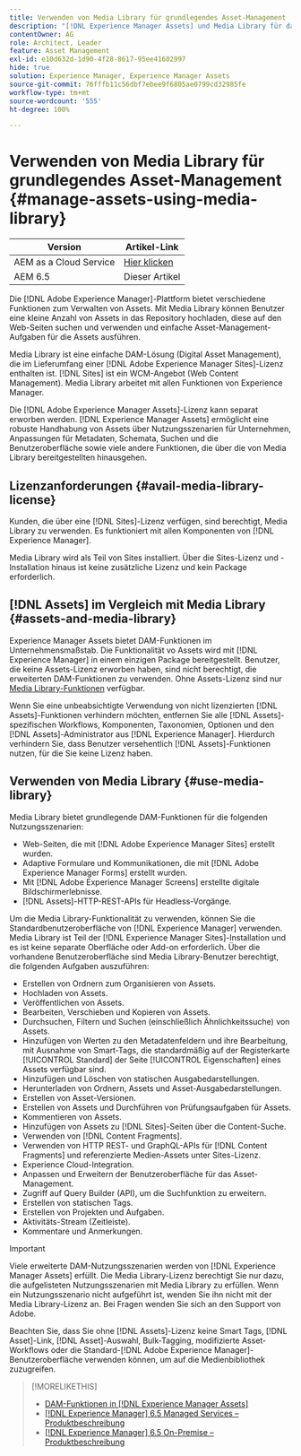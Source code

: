 ```yaml
---
title: Verwenden von Media Library für grundlegendes Asset-Management
description: "[!DNL Experience Manager Assets] und Media Library für das Asset-Management."
contentOwner: AG
role: Architect, Leader
feature: Asset Management
exl-id: e10d632d-1d90-4f28-8617-95ee41602997
hide: true
solution: Experience Manager, Experience Manager Assets
source-git-commit: 76fffb11c56dbf7ebee9f6805ae0799cd32985fe
workflow-type: tm+mt
source-wordcount: '555'
ht-degree: 100%

---
```



# Verwenden von Media Library für grundlegendes Asset-Management {#manage-assets-using-media-library}

| Version | Artikel-Link |
| -------- | ---------------------------- |
| AEM as a Cloud Service | [Hier klicken](https://experienceleague.adobe.com/docs/experience-manager-cloud-service/content/assets/admin/medialibrary.html?lang=de) |
| AEM 6.5 | Dieser Artikel |

Die [!DNL Adobe Experience Manager]-Plattform bietet verschiedene Funktionen zum Verwalten von Assets. Mit Media Library können Benutzer eine kleine Anzahl von Assets in das Repository hochladen, diese auf den Web-Seiten suchen und verwenden und einfache Asset-Management-Aufgaben für die Assets ausführen.

Media Library ist eine einfache DAM-Lösung (Digital Asset Management), die im Lieferumfang einer [!DNL Adobe Experience Manager Sites]-Lizenz enthalten ist. [!DNL Sites] ist ein WCM-Angebot (Web Content Management). Media Library arbeitet mit allen Funktionen von Experience Manager.

Die [!DNL Adobe Experience Manager Assets]-Lizenz kann separat erworben werden. [!DNL Experience Manager Assets] ermöglicht eine robuste Handhabung von Assets über Nutzungsszenarien für Unternehmen, Anpassungen für Metadaten, Schemata, Suchen und die Benutzeroberfläche sowie viele andere Funktionen, die über die von Media Library bereitgestellten hinausgehen.

## Lizenzanforderungen {#avail-media-library-license}

Kunden, die über eine [!DNL Sites]-Lizenz verfügen, sind berechtigt, Media Library zu verwenden. Es funktioniert mit allen Komponenten von [!DNL Experience Manager].

Media Library wird als Teil von Sites installiert. Über die Sites-Lizenz und -Installation hinaus ist keine zusätzliche Lizenz und kein Package erforderlich.

## [!DNL Assets] im Vergleich mit Media Library {#assets-and-media-library}

Experience Manager Assets bietet DAM-Funktionen im Unternehmensmaßstab. Die Funktionalität vo Assets wird mit [!DNL Experience Manager] in einem einzigen Package bereitgestellt. Benutzer, die keine Assets-Lizenz erworben haben, sind nicht berechtigt, die erweiterten DAM-Funktionen zu verwenden. Ohne Assets-Lizenz sind nur [Media Library-Funktionen](#use-media-library) verfügbar.

Wenn Sie eine unbeabsichtigte Verwendung von nicht lizenzierten [!DNL Assets]-Funktionen verhindern möchten, entfernen Sie alle [!DNL Assets]-spezifischen Workflows, Komponenten, Taxonomien, Optionen und den [!DNL Assets]-Administrator aus [!DNL Experience Manager]. Hierdurch verhindern Sie, dass Benutzer versehentlich [!DNL Assets]-Funktionen nutzen, für die Sie keine Lizenz haben.

## Verwenden von Media Library {#use-media-library}

Media Library bietet grundlegende DAM-Funktionen für die folgenden Nutzungsszenarien:

* Web-Seiten, die mit [!DNL Adobe Experience Manager Sites] erstellt wurden.
* Adaptive Formulare und Kommunikationen, die mit [!DNL Adobe Experience Manager Forms] erstellt wurden.
* Mit [!DNL Adobe Experience Manager Screens] erstellte digitale Bildschirmerlebnisse.
* [!DNL Assets]-HTTP-REST-APIs für Headless-Vorgänge.

<!--
 TBD: Remove this after confirmation. May need to merge this list with the list provided by PMs.
* Static renditions

-->

Um die Media Library-Funktionalität zu verwenden, können Sie die Standardbenutzeroberfläche von [!DNL Experience Manager] verwenden. Media Library ist Teil der [!DNL Experience Manager Sites]-Installation und es ist keine separate Oberfläche oder Add-on erforderlich. Über die vorhandene Benutzeroberfläche sind Media Library-Benutzer berechtigt, die folgenden Aufgaben auszuführen:

* Erstellen von Ordnern zum Organisieren von Assets.
* Hochladen von Assets.
* Veröffentlichen von Assets.
* Bearbeiten, Verschieben und Kopieren von Assets.
* Durchsuchen, Filtern und Suchen (einschließlich Ähnlichkeitssuche) von Assets.
* Hinzufügen von Werten zu den Metadatenfeldern und ihre Bearbeitung, mit Ausnahme von Smart-Tags, die standardmäßig auf der Registerkarte [!UICONTROL Standard] der Seite [!UICONTROL Eigenschaften] eines Assets verfügbar sind.
* Hinzufügen und Löschen von statischen Ausgabedarstellungen.
* Herunterladen von Ordnern, Assets und Asset-Ausgabedarstellungen.
* Erstellen von Asset-Versionen.
* Erstellen von Assets und Durchführen von Prüfungsaufgaben für Assets.
* Kommentieren von Assets.
* Hinzufügen von Assets zu [!DNL Sites]-Seiten über die Content-Suche.
* Verwenden von [!DNL Content Fragments].
* Verwenden von HTTP REST- und GraphQL-APIs für [!DNL Content Fragments] und referenzierte Medien-Assets unter Sites-Lizenz.
* Experience Cloud-Integration.
* Anpassen und Erweitern der Benutzeroberfläche für das Asset-Management.
* Zugriff auf Query Builder (API), um die Suchfunktion zu erweitern.
* Erstellen von statischen Tags.
* Erstellen von Projekten und Aufgaben.
* Aktivitäts-Stream (Zeitleiste).
* Kommentare und Anmerkungen.

<!-- TBD: Define exactly which basic Assets workflow are available for use with Media Library?

As per PM, we must avoid stating such a list, as we do not have a list that makes sense in Cloud Service.
-->

>[!IMPORTANT]
>
>Viele erweiterte DAM-Nutzungsszenarien werden von [!DNL Experience Manager Assets] erfüllt. Die Media Library-Lizenz berechtigt Sie nur dazu, die aufgelisteten Nutzungsszenarien mit Media Library zu erfüllen. Wenn ein Nutzungsszenario nicht aufgeführt ist, wenden Sie ihn nicht mit der Media Library-Lizenz an. Bei Fragen wenden Sie sich an den Support von Adobe.

Beachten Sie, dass Sie ohne [!DNL Assets]-Lizenz keine Smart Tags, [!DNL Asset]-Link, [!DNL Asset]-Auswahl, Bulk-Tagging, modifizierte Asset-Workflows oder die Standard-[!DNL Adobe Experience Manager]-Benutzeroberfläche verwenden können, um auf die Medienbibliothek zuzugreifen.

<!-- TBD: Add a CTA - how to contact Adobe for queries. -->

>[!MORELIKETHIS]
>
>* [DAM-Funktionen in  [!DNL Experience Manager Assets]](https://experienceleague.adobe.com/docs/experience-manager-65/assets/home.html?lang=de)
>* [[!DNL Experience Manager] 6.5 Managed Services – Produktbeschreibung](https://helpx.adobe.com/de/legal/product-descriptions/adobe-experience-manager-managed-services.html)
>* [[!DNL Experience Manager] 6.5 On-Premise – Produktbeschreibung](https://helpx.adobe.com/de/legal/product-descriptions/adobe-experience-manager-on-premise.html)
